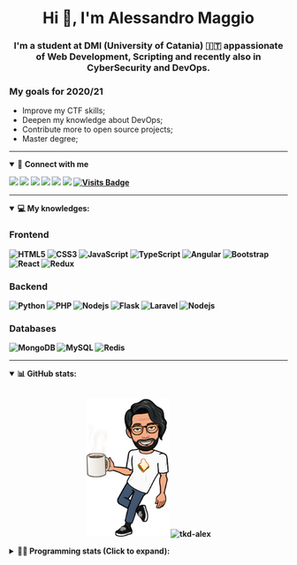<h1 align="center">Hi 👋, I'm Alessandro Maggio</h1>
<h3 align="center">I'm a student at DMI (University of Catania) 🇮🇹 appassionate of Web Development, Scripting and recently also in CyberSecurity and DevOps.</h3>

### My goals for 2020/21
- Improve my CTF skills;
- Deepen my knowledge about DevOps;
- Contribute more to open source projects;
- Master degree;

____

<details open>
<summary>🤝 <b>Connect with me<b></summary>

<p align = "center">

[<img src="https://img.shields.io/badge/twitter-1DA1F2.svg?&style=for-the-badge&logo=twitter&logoColor=white" />](https://twitter.com/TkdAxel)
[<img src ="https://img.shields.io/badge/portfolio-web-%23.svg?&style=for-the-badge&logo=&logoColor=white%22">](https://alessandromaggio.it/)
[<img src ="https://img.shields.io/badge/Telegram-1ca0f1.svg?&style=for-the-badge&logo=Telegram&logoColor=white%22&link=https://t.me/TkdAlex">](https://t.me/TkdAlex/)
[<img src="https://img.shields.io/badge/gmail-c14438.svg?&style=for-the-badge&logo=Gmail&logoColor=white&link=mailto:alex.tkd.alex@gmail.com"/>](mailto:alex.tkd.alex@gmail.com)
[<img src="https://img.shields.io/badge/linkedin-0077B5.svg?&style=for-the-badge&logo=linkedin&logoColor=white" />](https://www.linkedin.com/in/aalessandromaggio/)
[<img src = "https://img.shields.io/badge/instagram-E4405F.svg?&style=for-the-badge&logo=instagram&logoColor=white">](https://www.instagram.com/tkd_alex/)
[![Visits Badge](https://badges.pufler.dev/visits/tkd-alex/tkd-alex?style=for-the-badge&color=blue)](https://github.com/tkd-alex/tkd-alex)

</p>

</details>

---

<details open>
<summary>💻 <b>My knowledges</b>: </summary>

### Frontend
![HTML5](https://img.shields.io/badge/-HTML5-E34F26.svg?style=for-the-badge&logo=html5&logoColor=ffffff)
![CSS3](https://img.shields.io/badge/-CSS3-1572B6.svg?style=for-the-badge&logo=css3)
![JavaScript](https://img.shields.io/badge/-JavaScript-282C34?style=for-the-badge&logo=javascript)
![TypeScript](https://img.shields.io/badge/-TypeScript-007ACC?style=for-the-badge&logo=typescript)
![Angular](https://img.shields.io/badge/-Angular-DD0031?style=for-the-badge&logo=angular)
![Bootstrap](https://img.shields.io/badge/-Bootstrap-563D7C.svg?style=for-the-badge&logo=bootstrap)
![React](https://img.shields.io/badge/-React-282C34.svg?style=for-the-badge&logo=react&logoColor=ffffff)
![Redux](https://img.shields.io/badge/-Redux-764ABC.svg?style=for-the-badge&logo=redux)

### Backend
![Python](https://img.shields.io/badge/-Python-3776AB.svg?style=for-the-badge&logo=Python&logoColor=ffffff)
![PHP](https://img.shields.io/badge/-PHP-777BB4.svg?style=for-the-badge&logo=PHP&logoColor=ffffff)
![Nodejs](https://img.shields.io/badge/-Bash-4EAA25.svg?style=for-the-badge&logo=gnu-bash&logoColor=ffffff)
![Flask](https://img.shields.io/badge/-Flask-282C34.svg?style=for-the-badge&logo=flask)
![Laravel](https://img.shields.io/badge/-Laravel-FF2D20.svg?style=for-the-badge&logo=laravel&logoColor=ffffff)
![Nodejs](https://img.shields.io/badge/-Nodejs-339933.svg?style=for-the-badge&logo=Node.js&logoColor=ffffff)

### Databases
![MongoDB](https://img.shields.io/badge/-MongoDB-47A248?style=for-the-badge&logo=mongodb&logoColor=ffffff)
![MySQL](https://img.shields.io/badge/-MySQL-4479A1?style=for-the-badge&logo=mysql&logoColor=ffffff)
![Redis](https://img.shields.io/badge/-Redis-DC382D?style=for-the-badge&logo=Redis&logoColor=ffffff)

</details>

---

<details open>
 <summary>📊 <b>GitHub stats</b>: </summary>

<br>

<p align = "center">
    <img src="https://raw.githubusercontent.com/Tkd-Alex/tkd-alex/master/images/321517cd-ff68-41a7-b0d1-e765680568a7-8b6448d9-c944-4146-b633-adbdd25cb471-v1.png" height="250" />
    <img src="https://github-readme-stats.vercel.app/api?username=tkd-alex&show_icons=true&count_private=true&hide_border=true&line_height=25" alt="tkd-alex">
</p>

</design>

<details>
 <summary>👨‍💻 <b>Programming stats (Click to expand)</b>: </summary>
 
<!--START_SECTION:waka-->
**I'm an Early 🐤** 

```text
🌞 Morning    401 commits    █████░░░░░░░░░░░░░░░░░░░░   22.19% 
🌆 Daytime    735 commits    ██████████░░░░░░░░░░░░░░░   40.68% 
🌃 Evening    631 commits    ████████░░░░░░░░░░░░░░░░░   34.92% 
🌙 Night      40 commits     ░░░░░░░░░░░░░░░░░░░░░░░░░   2.21%

```
📅 **I'm Most Productive on Wednesday** 

```text
Monday       291 commits    ████░░░░░░░░░░░░░░░░░░░░░   16.1% 
Tuesday      299 commits    ████░░░░░░░░░░░░░░░░░░░░░   16.55% 
Wednesday    346 commits    ████░░░░░░░░░░░░░░░░░░░░░   19.15% 
Thursday     300 commits    ████░░░░░░░░░░░░░░░░░░░░░   16.6% 
Friday       234 commits    ███░░░░░░░░░░░░░░░░░░░░░░   12.95% 
Saturday     163 commits    ██░░░░░░░░░░░░░░░░░░░░░░░   9.02% 
Sunday       174 commits    ██░░░░░░░░░░░░░░░░░░░░░░░   9.63%

```


📊 **This Week I Spent My Time On** 

```text
⌚︎ Time Zone: Europe/Rome

💬 Programming Languages: 
Python                   20 hrs 26 mins      █████████████████████░░░░   87.36% 
JSON                     1 hr 19 mins        █░░░░░░░░░░░░░░░░░░░░░░░░   5.63% 
Bash                     49 mins             █░░░░░░░░░░░░░░░░░░░░░░░░   3.56% 
CSV                      11 mins             ░░░░░░░░░░░░░░░░░░░░░░░░░   0.79% 
JavaScript               8 mins              ░░░░░░░░░░░░░░░░░░░░░░░░░   0.64%

🔥 Editors: 
VS Code                  17 hrs 21 mins      ██████████████████░░░░░░░   74.12% 
Sublime Text             6 hrs 3 mins        ██████░░░░░░░░░░░░░░░░░░░   25.88%

🐱‍💻 Projects: 
awsuite                  12 hrs 17 mins      █████████████░░░░░░░░░░░░   52.51% 
awsuite-tools            5 hrs 43 mins       ██████░░░░░░░░░░░░░░░░░░░   24.49% 
Unknown Project          1 hr 51 mins        ██░░░░░░░░░░░░░░░░░░░░░░░   7.93% 
IG-AutoChallenge-Solver  45 mins             ░░░░░░░░░░░░░░░░░░░░░░░░░   3.25% 
count-inchat             36 mins             ░░░░░░░░░░░░░░░░░░░░░░░░░   2.62%

💻 Operating System: 
Linux                    23 hrs 24 mins      █████████████████████████   100.0%

```

**I Mostly Code in Python** 

```text
Python                   25 repos            █████████░░░░░░░░░░░░░░░░   39.06% 
JavaScript               10 repos            ████░░░░░░░░░░░░░░░░░░░░░   15.62% 
PHP                      5 repos             ██░░░░░░░░░░░░░░░░░░░░░░░   7.81% 
CSS                      5 repos             ██░░░░░░░░░░░░░░░░░░░░░░░   7.81% 
HTML                     4 repos             █░░░░░░░░░░░░░░░░░░░░░░░░   6.25%

```



<!--END_SECTION:waka-->

</details>
